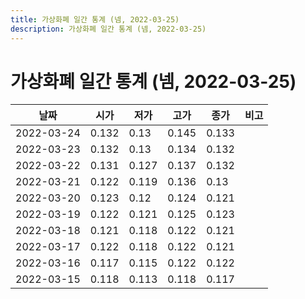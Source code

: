 ```yaml
---
title: 가상화폐 일간 통계 (넴, 2022-03-25)
description: 가상화폐 일간 통계 (넴, 2022-03-25)
---
```


가상화폐 일간 통계 (넴, 2022-03-25)
===

|날짜|시가|저가|고가|종가|비고|
|--|--|--|--|--|--|
|2022-03-24|0.132|0.13|0.145|0.133|    |
|2022-03-23|0.132|0.13|0.134|0.132|    |
|2022-03-22|0.131|0.127|0.137|0.132|    |
|2022-03-21|0.122|0.119|0.136|0.13|    |
|2022-03-20|0.123|0.12|0.124|0.121|    |
|2022-03-19|0.122|0.121|0.125|0.123|    |
|2022-03-18|0.121|0.118|0.122|0.121|    |
|2022-03-17|0.122|0.118|0.122|0.121|    |
|2022-03-16|0.117|0.115|0.122|0.122|    |
|2022-03-15|0.118|0.113|0.118|0.117|    |
